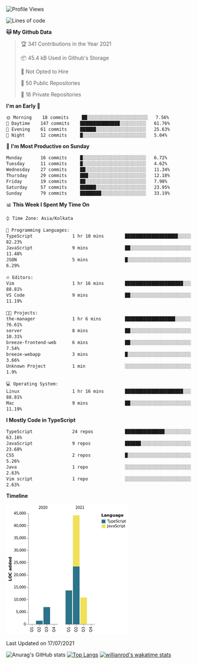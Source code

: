 <!--START_SECTION:waka-->
![Profile Views](http://img.shields.io/badge/Profile%20Views-1-blue)

![Lines of code](https://img.shields.io/badge/From%20Hello%20World%20I%27ve%20Written-77121%20lines%20of%20code-blue)

**🐱 My Github Data** 

> 🏆 341 Contributions in the Year 2021
 > 
> 📦 45.4 kB Used in Github's Storage 
 > 
> 🚫 Not Opted to Hire
 > 
> 📜 50 Public Repositories 
 > 
> 🔑 18 Private Repositories  
 > 
**I'm an Early 🐤** 

```text
🌞 Morning    18 commits     ██░░░░░░░░░░░░░░░░░░░░░░░   7.56% 
🌆 Daytime    147 commits    ███████████████░░░░░░░░░░   61.76% 
🌃 Evening    61 commits     ██████░░░░░░░░░░░░░░░░░░░   25.63% 
🌙 Night      12 commits     █░░░░░░░░░░░░░░░░░░░░░░░░   5.04%

```
📅 **I'm Most Productive on Sunday** 

```text
Monday       16 commits     █░░░░░░░░░░░░░░░░░░░░░░░░   6.72% 
Tuesday      11 commits     █░░░░░░░░░░░░░░░░░░░░░░░░   4.62% 
Wednesday    27 commits     ██░░░░░░░░░░░░░░░░░░░░░░░   11.34% 
Thursday     29 commits     ███░░░░░░░░░░░░░░░░░░░░░░   12.18% 
Friday       19 commits     ██░░░░░░░░░░░░░░░░░░░░░░░   7.98% 
Saturday     57 commits     ██████░░░░░░░░░░░░░░░░░░░   23.95% 
Sunday       79 commits     ████████░░░░░░░░░░░░░░░░░   33.19%

```


📊 **This Week I Spent My Time On** 

```text
⌚︎ Time Zone: Asia/Kolkata

💬 Programming Languages: 
TypeScript               1 hr 10 mins        ████████████████████░░░░░   82.23% 
JavaScript               9 mins              ██░░░░░░░░░░░░░░░░░░░░░░░   11.48% 
JSON                     5 mins              █░░░░░░░░░░░░░░░░░░░░░░░░   6.29%

🔥 Editors: 
Vim                      1 hr 16 mins        ██████████████████████░░░   88.81% 
VS Code                  9 mins              ██░░░░░░░░░░░░░░░░░░░░░░░   11.19%

🐱‍💻 Projects: 
the-manager              1 hr 6 mins         ███████████████████░░░░░░   76.61% 
server                   8 mins              ██░░░░░░░░░░░░░░░░░░░░░░░   10.31% 
breeze-frontend-web      6 mins              ██░░░░░░░░░░░░░░░░░░░░░░░   7.54% 
breeze-webapp            3 mins              █░░░░░░░░░░░░░░░░░░░░░░░░   3.66% 
Unknown Project          1 min               ░░░░░░░░░░░░░░░░░░░░░░░░░   1.9%

💻 Operating System: 
Linux                    1 hr 16 mins        ██████████████████████░░░   88.81% 
Mac                      9 mins              ██░░░░░░░░░░░░░░░░░░░░░░░   11.19%

```

**I Mostly Code in TypeScript** 

```text
TypeScript               24 repos            ███████████████░░░░░░░░░░   63.16% 
JavaScript               9 repos             ██████░░░░░░░░░░░░░░░░░░░   23.68% 
CSS                      2 repos             █░░░░░░░░░░░░░░░░░░░░░░░░   5.26% 
Java                     1 repo              ░░░░░░░░░░░░░░░░░░░░░░░░░   2.63% 
Vim script               1 repo              ░░░░░░░░░░░░░░░░░░░░░░░░░   2.63%

```


**Timeline**

![Chart not found](https://raw.githubusercontent.com/wise-introvert/wise-introvert/master/charts/bar_graph.png) 


 Last Updated on 17/07/2021
<!--END_SECTION:waka-->
![Anurag's GitHub stats](https://github-readme-stats.vercel.app/api?username=wise-introvert&count_private=true&show_icons=true)
[![Top Langs](https://github-readme-stats.vercel.app/api/top-langs/?username=wise-introvert&langs_count=10)](https://github.com/anuraghazra/github-readme-stats)
[![willianrod's wakatime stats](https://github-readme-stats.vercel.app/api/wakatime?username=wiseintrovert)](https://github.com/anuraghazra/github-readme-stats)
